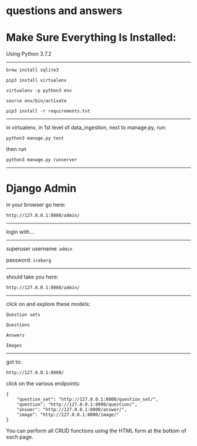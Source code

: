 # questions and answers

# Make Sure Everything Is Installed:

Using Python 3.7.2

---

`brew install sqlite3`

`pip3 install virtualenv`

`virtualenv -p python3 env`

`source env/bin/activate`

`pip3 install -r requirements.txt`

---

in virtualenv, in 1st level of data_ingestion, next to manage.py, run: 

`python3 manage.py test`

then run

`python3 manage.py runserver`

---

# Django Admin

in your browser go here:

`http://127.0.0.1:8000/admin/`

---

login with...

---

superuser username: `admin`

password: `iceberg`

---

should take you here:

`http://127.0.0.1:8000/admin/`

---

click on and explore these models:  

`Question sets`
 
`Questions`

`Answers`
 
`Images`

---

got to:

`http://127.0.0.1:8000/`

click on the various endpoints:

```
{
    "question_set": "http://127.0.0.1:8000/question_set/",
    "question": "http://127.0.0.1:8000/question/",
    "answer": "http://127.0.0.1:8000/answer/",
    "image": "http://127.0.0.1:8000/image/"
}
```

You can perform all CRUD functions using the HTML form at the bottom of each page.
